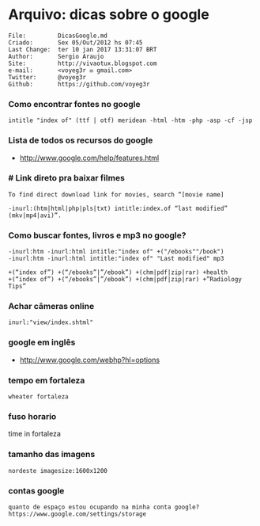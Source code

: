 # Arquivo: dicas sobre o google

 ```
 File:		   DicasGoogle.md
 Criado:       Sex 05/Out/2012 hs 07:45
 Last Change:  ter 10 jan 2017 13:31:07 BRT
 Author:	   Sergio Araujo
 Site:		   http://vivaotux.blogspot.com
 e-mail:       <voyeg3r ✉ gmail.com>
 Twitter:	   @voyeg3r
 Github:       https://github.com/voyeg3r
 ```

### Como encontrar fontes no google

	intitle "index of" (ttf | otf) meridean -html -htm -php -asp -cf -jsp

### Lista de todos os recursos do google
* http://www.google.com/help/features.html

### # Link direto pra baixar filmes

    To find direct download link for movies, search “[movie name]

    -inurl:(htm|html|php|pls|txt) intitle:index.of “last modified” (mkv|mp4|avi)”.

### Como buscar fontes, livros e mp3 no google?

    -inurl:htm -inurl:html intitle:"index of" +("/ebooks""/book")
    -inurl:htm -inurl:html intitle:"index of" "Last modified" mp3

    +(“index of”) +(“/ebooks”|”/ebook”) +(chm|pdf|zip|rar) +health
    +(“index of”) +(“/ebooks”|”/ebook”) +(chm|pdf|zip|rar) +”Radiology Tips”

### Achar câmeras online

    inurl:"view/index.shtml"

### google em inglês
* http://www.google.com/webhp?hl=options

### tempo em fortaleza

	wheater fortaleza

### fuso horario

   time in fortaleza

###  tamanho das imagens

    nordeste imagesize:1600x1200

### contas google

    quanto de espaço estou ocupando na minha conta google?
    https://www.google.com/settings/storage

